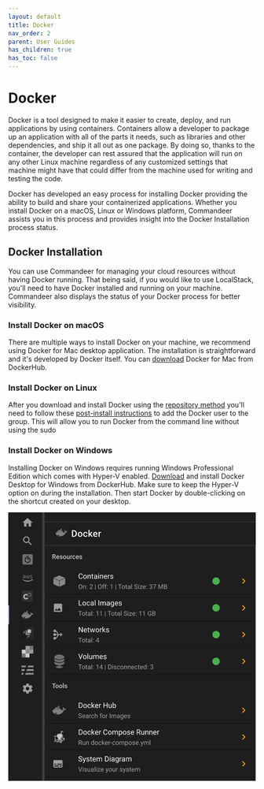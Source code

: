 ```yaml
---
layout: default
title: Docker
nav_order: 2
parent: User Guides
has_children: true
has_toc: false
---
```


# Docker

Docker is a tool designed to make it easier to create, deploy, and run applications by using containers. Containers allow a developer to package up an application with all of the parts it needs, such as libraries and other dependencies, and ship it all out as one package. By doing so, thanks to the container, the developer can rest assured that the application will run on any other Linux machine regardless of any customized settings that machine might have that could differ from the machine used for writing and testing the code.

Docker has developed an easy process for installing Docker providing the ability to build and share your containerized applications. Whether you install Docker on a macOS, Linux or Windows platform, Commandeer assists you in this process and provides insight into the Docker Installation process status.

## Docker Installation

You can use Commandeer for managing your cloud resources without having Docker running. That being said, if you would like to use LocalStack, you'll need to have Docker installed and running on your machine. Commandeer also displays the status of your Docker process for better visibility.

### Install Docker on macOS

There are multiple ways to install Docker on your machine, we recommend using Docker for Mac desktop application. The installation is straightforward and it's developed by Docker itself. You can [download](https://docs.docker.com/desktop/install/mac-install/) Docker for Mac from DockerHub.

### Install Docker on Linux

After you download and install Docker using the [repository method](https://docs.docker.com/engine/install/ubuntu/) you'll need to follow these [post-install instructions](https://docs.docker.com/engine/install/linux-postinstall/) to add the Docker user to the group. This will allow you to run Docker from the command line without using the sudo

### Install Docker on Windows

Installing Docker on Windows requires running Windows Professional Edition which comes with Hyper-V enabled. [Download](https://docs.docker.com/desktop/install/windows-install/) and install Docker Desktop for Windows from DockerHub. Make sure to keep the Hyper-V option on during the installation. Then start Docker by double-clicking on the shortcut created on your desktop.

![Docker](/assets/images/docker.png)

